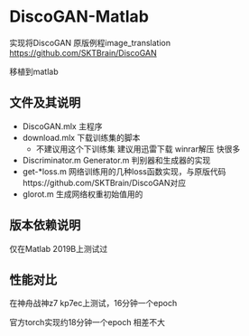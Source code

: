 # DiscoGAN-Matlab

实现将DiscoGAN 原版例程image_translation https://github.com/SKTBrain/DiscoGAN

移植到matlab



## 文件及其说明

- DiscoGAN.mlx 主程序
- download.mlx 下载训练集的脚本
  - 不建议用这个下训练集 建议用迅雷下载 winrar解压 快很多
- Discriminator.m Generator.m 判别器和生成器的实现
- get-*loss.m 网络训练用的几种loss函数实现，与原版代码https://github.com/SKTBrain/DiscoGAN对应
- glorot.m 生成网络权重初始值用的

## 版本依赖说明

仅在Matlab 2019B上测试过

## 性能对比

在神舟战神z7 kp7ec上测试，16分钟一个epoch

官方torch实现约18分钟一个epoch 相差不大

